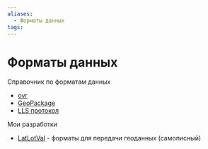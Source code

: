 ```yaml
---
aliases:
  - Форматы данных
tags: 
---
```


# Форматы данных
Справочник по форматам данных

- [ovr](ovr.md)
- [GeoPackage](GeoPackage.md)
- [LLS протокол](LLS/LLS.md)

Мои разработки
 - [LatLotVal](LatLotVal.md) - форматы для передачи геоданных (самописный)
 

